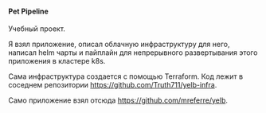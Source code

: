#### Pet Pipeline
Учебный проект. 

Я взял приложение, описал облачную инфраструктуру для него, написал helm чарты и пайплайн для непрерывного развертывания этого приложения в кластере k8s.

Сама инфраструктура создается с помощью Terraform. Код лежит в соседнем репозитории https://github.com/Truth711/yelb-infra.

Само приложение взял отсюда https://github.com/mreferre/yelb.

